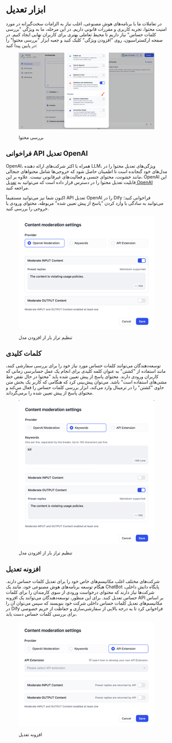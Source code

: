 # ابزار تعدیل

در تعاملات ما با برنامه‌های هوش مصنوعی، اغلب نیاز به الزامات سخت‌گیرانه در مورد امنیت محتوا، تجربه کاربری و مقررات قانونی داریم. در این مرحله، ما به ویژگی "بررسی کلمات حساس" نیاز داریم تا محیط تعاملی بهتری برای کاربران نهایی ایجاد کنیم. در صفحه ارکستراسیون، روی "افزودن ویژگی" کلیک کنید و جعبه ابزار "بررسی محتوا" را در پایین پیدا کنید:

<figure><img src="../../../.gitbook/assets/content-moderation.png" alt=""><figcaption><p>بررسی محتوا</p></figcaption></figure>

## فراخوانی API تعدیل OpenAI

OpenAI، همراه با اکثر شرکت‌های ارائه دهنده LLM، ویژگی‌های تعدیل محتوا را در مدل‌های خود گنجانده است تا اطمینان حاصل شود که خروجی‌ها شامل محتواهای جنجالی مانند خشونت، محتوای جنسی و فعالیت‌های غیرقانونی نیست. علاوه بر این، OpenAI این قابلیت تعدیل محتوا را در دسترس قرار داده است که می‌توانید به [تعدیل OpenAI](https://platform.openai.com/docs/guides/moderation/overview) مراجعه کنید.

اکنون شما نیز می‌توانید مستقیماً API تعدیل OpenAI را در Dify فراخوانی کنید؛ می‌توانید به سادگی با وارد کردن "پاسخ از پیش تعیین شده" مربوطه، محتوای ورودی یا خروجی را بررسی کنید.

<figure><img src="../../../.gitbook/assets/content-moderation-settings-openai.png" alt="" width="563"><figcaption><p>تنظیم تراز بار از افزودن مدل</p></figcaption></figure>

## کلمات کلیدی

توسعه‌دهندگان می‌توانند کلمات حساس مورد نیاز خود را برای بررسی سفارشی کنند، مانند استفاده از "کشتن" به عنوان کلمه کلیدی برای انجام یک عمل حسابرسی زمانی که کاربران ورودی دارند. محتوای پاسخ از پیش تعیین شده باید "محتوا در حال نقض خط مشی‌های استفاده است" باشد. می‌توان پیش‌بینی کرد که هنگامی که کاربر یک بخش متن حاوی "کشتن" را در ترمینال وارد می‌کند، ابزار بررسی کلمات حساس را فعال می‌کند و محتوای پاسخ از پیش تعیین شده را برمی‌گرداند.

<figure><img src="../../../.gitbook/assets/keywords-content-moderation.png" alt="" width="563"><figcaption><p>تنظیم تراز بار از افزودن مدل</p></figcaption></figure>

## افزونه تعدیل

شرکت‌های مختلف اغلب مکانیسم‌های خاص خود را برای تعدیل کلمات حساس دارند. هنگام توسعه برنامه‌های هوش مصنوعی خود، مانند یک ChatBot پایگاه دانش داخلی، شرکت‌ها نیاز دارند که محتوای درخواست ورودی از سوی کارمندان را برای کلمات حساس تعدیل کنند. برای این منظور، توسعه‌دهندگان می‌توانند یک افزونه API بر اساس مکانیسم‌های تعدیل کلمات حساس داخلی شرکت خود بنویسند که سپس می‌توان آن را در Dify فراخوانی کرد تا به درجه بالایی از سفارشی‌سازی و حفاظت از حریم خصوصی برای بررسی کلمات حساس دست یابد.

<figure><img src="../../../.gitbook/assets/moderation-api-extension.png" alt=""><figcaption><p>افزونه تعدیل</p></figcaption></figure>
